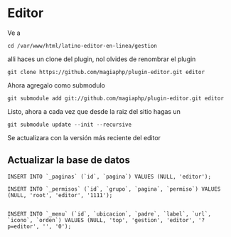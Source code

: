 # Editor

Ve a 

```
cd /var/www/html/latino-editor-en-linea/gestion
```

alli haces un clone del plugin, nol olvides de renombrar el plugin

```
git clone https://github.com/magiaphp/plugin-editor.git editor
```

Ahora agregalo como submodulo 

```
git submodule add git://github.com/magiaphp/plugin-editor.git editor
```

Listo, ahora a cada vez que desde la raiz del sitio hagas un 

```
git submodule update --init --recursive
```

Se actualizara con la versión más reciente del editor




## Actualizar la base de datos 


```
INSERT INTO `_paginas` (`id`, `pagina`) VALUES (NULL, 'editor'); 

INSERT INTO `_permisos` (`id`, `grupo`, `pagina`, `permiso`) VALUES (NULL, 'root', 'editor', '1111'); 


INSERT INTO `_menu` (`id`, `ubicacion`, `padre`, `label`, `url`, `icono`, `orden`) VALUES (NULL, 'top', 'gestion', 'editor', '?p=editor', '', '0'); 
```
